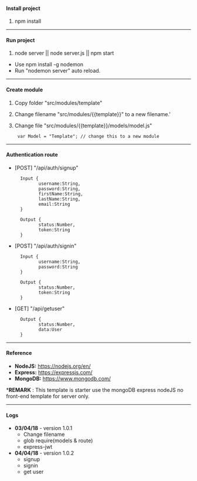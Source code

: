 #### Install project

1. npm install

------

#### Run project

1. node server || node server.js || npm start

* Use npm install -g nodemon
* Run "nodemon server" auto reload.

------

#### Create module

1. Copy folder "src/modules/template"

2. Change filename "src/modules/{{template}}" to a new filename.'

3. Change file "src/modules/{{template}}/models/model.js"


        var Model = "Template"; // change this to a new module

------


#### Authentication route


- [POST] "/api/auth/signup"

    	Input {
			   username:String,
			   password:String,
			   firstName:String,
			   lastName:String,
			   email:String               
    	}

    	Output {
			   status:Number,
			   token:String 
    	}

  

- [POST] "/api/auth/signin"

    	Input {
			   username:String,
			   password:String         
    	}

    	Output {
			   status:Number,
			   token:String 
    	}

- [GET] "/api/getuser"

    	Output {
			   status:Number,
			   data:User 
    	}

------

#### Reference

- **NodeJS:** https://nodejs.org/en/
- **Express:** https://expressjs.com/
- **MongoDB:** https://www.mongodb.com/

***REMARK** : This template is starter use the mongoDB express nodeJS no front-end template for server only.


------

#### Logs
- **03/04/18**  - version 1.0.1
    - Change filename
    - glob require(models & route)
    - express-jwt
- **04/04/18**  - version 1.0.2
    - signup
    - signin
    - get user